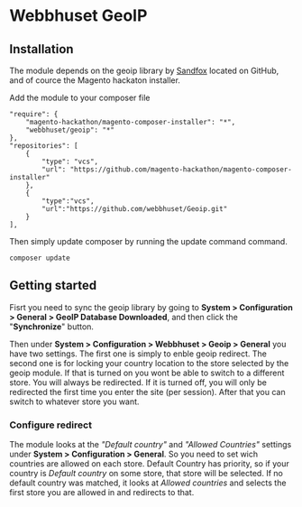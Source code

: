# Webbhuset GeoIP

## Installation
The module depends on the geoip library by [Sandfox][1] located on GitHub, and of cource the Magento hackaton installer.

Add the module to your composer file

    "require": {
        "magento-hackathon/magento-composer-installer": "*",
        "webbhuset/geoip": "*"
    },
    "repositories": [
        {
            "type": "vcs",
            "url": "https://github.com/magento-hackathon/magento-composer-installer"
        },
        {
            "type":"vcs",
            "url":"https://github.com/webbhuset/Geoip.git"
        }
    ],

Then simply update composer by running the update command command.

    composer update

## Getting started
Fisrt you need to sync the geoip library by going to **System > Configuration > General > GeoIP Database Downloaded**, and then click the "**Synchronize**" button.

Then under **System > Configuration > Webbhuset > Geoip > General** you have two settings. The first one is simply to enble geoip redirect. The second one is for locking your country location to the store selected by the geoip module. If that is turned on you wont be able to switch to a different store. You will always be redirected. If it is turned off, you will only be redirected the first time you enter the site (per session). After that you can switch to whatever store you want.

### Configure redirect
The module looks at the *"Default country"* and *"Allowed Countries"* settings under **System > Configuration > General**. So you need to set wich countries are allowed on each store. Default Country has priority, so if your country is *Default country* on some store, that store will be selected. If no default country was matched, it looks at *Allowed countries* and selects the first store you are allowed in and redirects to that.

  [1]: https://github.com/tim-bezhashvyly/Sandfox_GeoIP
